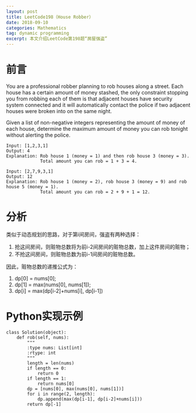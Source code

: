 ```yaml
---
layout: post
title: LeetCode198（House Robber）
date: 2018-09-10
categories: Mathematics
tag: dynamic programming
excerpt: 本文介绍LeetCode第198题“房屋强盗”
---
```


# 前言

You are a professional robber planning to rob houses along a street. Each house has a certain amount of money stashed, the only constraint stopping you from robbing each of them is that adjacent houses have security system connected and it will automatically contact the police if two adjacent houses were broken into on the same night.

Given a list of non-negative integers representing the amount of money of each house, determine the maximum amount of money you can rob tonight without alerting the police.

```
Input: [1,2,3,1]
Output: 4
Explanation: Rob house 1 (money = 1) and then rob house 3 (money = 3).
             Total amount you can rob = 1 + 3 = 4.

Input: [2,7,9,3,1]
Output: 12
Explanation: Rob house 1 (money = 2), rob house 3 (money = 9) and rob house 5 (money = 1).
             Total amount you can rob = 2 + 9 + 1 = 12.
```

# 分析

类似于动态规划的思路，对于第i间房间，强盗有两种选择：
1. 抢这间房间，则赃物总数将为前i-2间房间的赃物总数，加上这件房间的赃物；
2. 不抢这间房间，则赃物总数为前i-1间房间的赃物总数。

因此，赃物总数的递推公式为：
1. dp[0] = nums[0];
2. dp[1] = max(nums[0], nums[1]);
3. dp[i] = max(dp[i-2]+nums[i], dp[i-1])

# Python实现示例

```
class Solution(object):
    def rob(self, nums):
        """
        :type nums: List[int]
        :rtype: int
        """
        length = len(nums)
        if length == 0:
            return 0
        if length == 1:
            return nums[0]
        dp = [nums[0], max(nums[0], nums[1])]
        for i in range(2, length):
            dp.append(max(dp[i-1], dp[i-2]+nums[i]))
        return dp[-1]
```